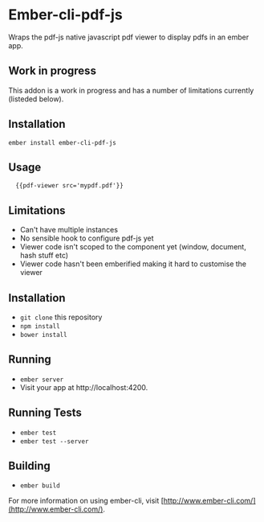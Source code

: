 # Ember-cli-pdf-js 

Wraps the pdf-js native javascript pdf viewer to display pdfs in an ember app.

## Work in progress

This addon is a work in progress and has a number of limitations currently (listeded below).

## Installation
`ember install ember-cli-pdf-js`

## Usage

```Handlebars
  {{pdf-viewer src='mypdf.pdf'}}
```

## Limitations

* Can't have multiple instances
* No sensible hook to configure pdf-js yet
* Viewer code isn't scoped to the component yet (window, document, hash stuff etc)
* Viewer code hasn't been emberified making it hard to customise the viewer

## Installation

* `git clone` this repository
* `npm install`
* `bower install`

## Running

* `ember server`
* Visit your app at http://localhost:4200.

## Running Tests

* `ember test`
* `ember test --server`

## Building

* `ember build`

For more information on using ember-cli, visit [http://www.ember-cli.com/](http://www.ember-cli.com/).
